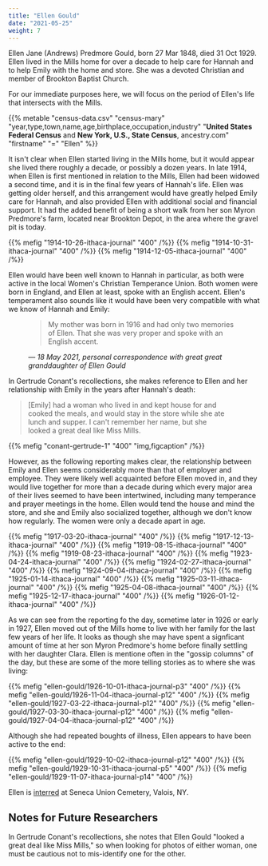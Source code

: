 ```yaml
---
title: "Ellen Gould"
date: "2021-05-25"
weight: 7
---
```


Ellen Jane (Andrews) Predmore Gould, born 27 Mar 1848, died 31 Oct 1929. Ellen lived in the Mills home for over a decade to help care for Hannah and to help Emily with the home and store. She was a devoted Christian and member of Brookton Baptist Church.

<!--more-->

For our immediate purposes here, we will focus on the period of Ellen's life that intersects with the Mills.

{{% metable "census-data.csv" "census-mary" "year,type,town,name,age,birthplace,occupation,industry" "**United States Federal Census** and **New York, U.S., State Census**, ancestry.com" "firstname" "=" "Ellen" %}}

It isn't clear when Ellen started living in the Mills home, but it would appear she lived there roughly a decade, or possibly a dozen years. In late 1914, when Ellen is first mentioned in relation to the Mills, Ellen had been widowed a second time, and it is in the final few years of Hannah's life. Ellen was getting older herself, and this arrangement would have greatly helped Emily care for Hannah, and also provided Ellen with additional social and financial support. It had the added benefit of being a short walk from her son Myron Predmore's farm, located near Brookton Depot, in the area where the gravel pit is today.

{{% mefig "1914-10-26-ithaca-journal" "400" /%}}
{{% mefig "1914-10-31-ithaca-journal" "400" /%}}
{{% mefig "1914-12-05-ithaca-journal" "400" /%}}

Ellen would have been well known to Hannah in particular, as both were active in the local Women's Christian Temperance Union. Both women were born in England, and Ellen at least, spoke with an English accent. Ellen's temperament also sounds like it would have been very compatible with what we know of Hannah and Emily:

<figure>
<blockquote>
My mother was born in 1916 and had only two memories of Ellen. That she was very proper and spoke with an English accent.
</blockquote>
<figcaption>
— <cite>18 May 2021, personal correspondence with great great granddaughter of Ellen Gould</cite>
</figcaption>
</figure>

In Gertrude Conant's recollections, she makes reference to Ellen and her relationship with Emily in the years after Hannah's death:

<blockquote style="width: 400px">[Emily] had a woman who lived in and kept house for and cooked the meals, and would stay in the store while she ate lunch and supper. I can't remember her name, but she looked a great deal like Miss Mills.</blockquote>

{{% mefig "conant-gertrude-1" "400" "img,figcaption" /%}}

However, as the following reporting makes clear, the relationship between Emily and Ellen seems considerably more than that of employer and employee. They were likely well acquainted before Ellen moved in, and they would live together for more than a decade during which every major area of their lives seemed to have been intertwined, including many temperance and prayer meetings in the home. Ellen would tend the house and mind the store, and she and Emily also socialized together, although we don't know how regularly. The women were only a decade apart in age.

{{% mefig "1917-03-20-ithaca-journal" "400" /%}}
{{% mefig "1917-12-13-ithaca-journal" "400" /%}}
{{% mefig "1919-08-15-ithaca-journal" "400" /%}}
{{% mefig "1919-08-23-ithaca-journal" "400" /%}}
{{% mefig "1923-04-24-ithaca-journal" "400" /%}}
{{% mefig "1924-02-27-ithaca-journal" "400" /%}}
{{% mefig "1924-09-04-ithaca-journal" "400" /%}}
{{% mefig "1925-01-14-ithaca-journal" "400" /%}}
{{% mefig "1925-03-11-ithaca-journal" "400" /%}}
{{% mefig "1925-04-08-ithaca-journal" "400" /%}}
{{% mefig "1925-12-17-ithaca-journal" "400" /%}}
{{% mefig "1926-01-12-ithaca-journal" "400" /%}}

As we can see from the reporting fo the day, sometime later in 1926 or early in 1927, Ellen moved out of the Mills home to live with her family for the last few years of her life. It looks as though she may have spent a signficant amount of time at her son Myron Predmore's home before finally settling with her daughter Clara. Ellen is mentione often in the "gossip columns" of the day, but these are some of the more telling stories as to where she was living:

{{% mefig "ellen-gould/1926-10-01-ithaca-journal-p3" "400" /%}}
{{% mefig "ellen-gould/1926-11-04-ithaca-journal-p12" "400" /%}}
{{% mefig "ellen-gould/1927-03-22-ithaca-journal-p12" "400" /%}}
{{% mefig "ellen-gould/1927-03-30-ithaca-journal-p12" "400" /%}}
{{% mefig "ellen-gould/1927-04-04-ithaca-journal-p12" "400" /%}}

Although she had repeated boughts of illness, Ellen appears to have been active to the end:

{{% mefig "ellen-gould/1929-10-02-ithaca-journal-p12" "400" /%}}
{{% mefig "ellen-gould/1929-10-31-ithaca-journal-p5" "400" /%}}
{{% mefig "ellen-gould/1929-11-07-ithaca-journal-p14" "400" /%}}

Ellen is [interred](https://www.findagrave.com/memorial/35944445/ellen-jane-predmore) at Seneca Union Cemetery, Valois, NY.

## Notes for Future Researchers

In Gertrude Conant's recollections, she notes that Ellen Gould "looked a great deal like Miss Mills," so when looking for photos of either woman, one must be cautious not to mis-identify one for the other.